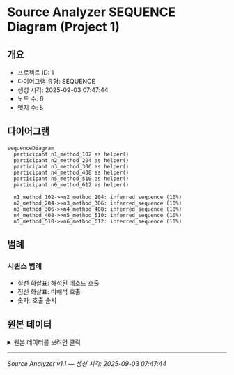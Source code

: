 # Source Analyzer SEQUENCE Diagram (Project 1)

## 개요
- 프로젝트 ID: 1
- 다이어그램 유형: SEQUENCE
- 생성 시각: 2025-09-03 07:47:44
- 노드 수: 6
- 엣지 수: 5

## 다이어그램

```mermaid
sequenceDiagram
  participant n1_method_102 as helper()
  participant n2_method_204 as helper()
  participant n3_method_306 as helper()
  participant n4_method_408 as helper()
  participant n5_method_510 as helper()
  participant n6_method_612 as helper()

  n1_method_102->>n2_method_204: inferred_sequence (10%)
  n2_method_204->>n3_method_306: inferred_sequence (10%)
  n3_method_306->>n4_method_408: inferred_sequence (10%)
  n4_method_408->>n5_method_510: inferred_sequence (10%)
  n5_method_510->>n6_method_612: inferred_sequence (10%)
```

## 범례

### 시퀀스 범례
- 실선 화살표: 해석된 메소드 호출
- 점선 화살표: 미해석 호출
- 숫자: 호출 순서

## 원본 데이터

<details>
<summary>원본 데이터를 보려면 클릭</summary>

노드 목록 (6)
```json
  method:102: helper() (method)
  method:204: helper() (method)
  method:306: helper() (method)
  method:408: helper() (method)
  method:510: helper() (method)
  method:612: helper() (method)
```

엣지 목록 (5)
```json
  method:102 -> method:204 (inferred_sequence)
  method:204 -> method:306 (inferred_sequence)
  method:306 -> method:408 (inferred_sequence)
  method:408 -> method:510 (inferred_sequence)
  method:510 -> method:612 (inferred_sequence)
```

</details>

---
*Source Analyzer v1.1 — 생성 시각: 2025-09-03 07:47:44*